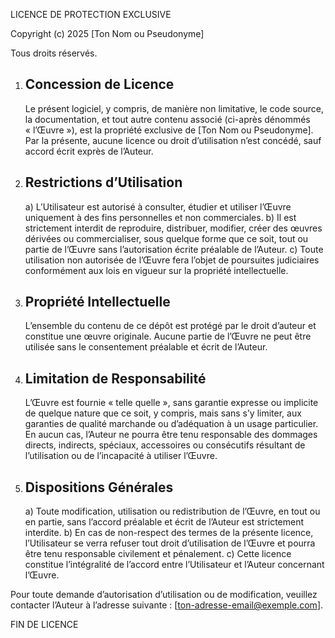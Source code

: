 LICENCE DE PROTECTION EXCLUSIVE

Copyright (c) 2025 [Ton Nom ou Pseudonyme]

Tous droits réservés.

1. Concession de Licence
   -------------------------
   Le présent logiciel, y compris, de manière non limitative, le code source, la documentation, et tout autre contenu associé (ci-après dénommés « l’Œuvre »), est la propriété exclusive de [Ton Nom ou Pseudonyme]. Par la présente, aucune licence ou droit d’utilisation n’est concédé, sauf accord écrit exprès de l’Auteur.

2. Restrictions d’Utilisation
   -------------------------------
   a) L’Utilisateur est autorisé à consulter, étudier et utiliser l’Œuvre uniquement à des fins personnelles et non commerciales.
   b) Il est strictement interdit de reproduire, distribuer, modifier, créer des œuvres dérivées ou commercialiser, sous quelque forme que ce soit, tout ou partie de l’Œuvre sans l’autorisation écrite préalable de l’Auteur.
   c) Toute utilisation non autorisée de l’Œuvre fera l’objet de poursuites judiciaires conformément aux lois en vigueur sur la propriété intellectuelle.

3. Propriété Intellectuelle
   ---------------------------
   L’ensemble du contenu de ce dépôt est protégé par le droit d’auteur et constitue une œuvre originale. Aucune partie de l’Œuvre ne peut être utilisée sans le consentement préalable et écrit de l’Auteur.

4. Limitation de Responsabilité
   --------------------------------
   L’Œuvre est fournie « telle quelle », sans garantie expresse ou implicite de quelque nature que ce soit, y compris, mais sans s’y limiter, aux garanties de qualité marchande ou d’adéquation à un usage particulier. En aucun cas, l’Auteur ne pourra être tenu responsable des dommages directs, indirects, spéciaux, accessoires ou consécutifs résultant de l’utilisation ou de l’incapacité à utiliser l’Œuvre.

5. Dispositions Générales
   --------------------------
   a) Toute modification, utilisation ou redistribution de l’Œuvre, en tout ou en partie, sans l’accord préalable et écrit de l’Auteur est strictement interdite.
   b) En cas de non-respect des termes de la présente licence, l’Utilisateur se verra refuser tout droit d’utilisation de l’Œuvre et pourra être tenu responsable civilement et pénalement.
   c) Cette licence constitue l’intégralité de l’accord entre l’Utilisateur et l’Auteur concernant l’Œuvre.

Pour toute demande d’autorisation d’utilisation ou de modification, veuillez contacter l’Auteur à l’adresse suivante : [ton-adresse-email@exemple.com].

FIN DE LICENCE

